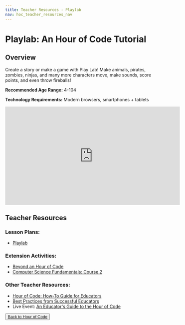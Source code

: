```yaml
---
title: Teacher Resources - Playlab
nav: hoc_teacher_resources_nav
---
```


# Playlab: An Hour of Code Tutorial

## Overview

Create a story or make a game with Play Lab! Make animals, pirates, zombies, ninjas, and many more characters move, make sounds, score points, and even throw fireballs!

**Recommended Age Range:** 4-104

**Technology Requirements:** Modern browsers, smartphones + tablets

<iframe width="560" height="315" src="https://www.youtube.com/embed/c-Qz1mc3A-I" frameborder="0" allowfullscreen></iframe>

## Teacher Resources

### Lesson Plans:

- [Playlab](/files/hoc-playlab-lp.pdf)

### Extension Activities:

- [Beyond an Hour of Code](http://code.org/learn/beyond)
- [Computer Science Fundamentals: Course 2](https://studio.code.org/s/course2)

### Other Teacher Resources:

- [Hour of Code: How-To Guide for Educators](https://hourofcode.com/us/en/resources/how-to)
- [Best Practices from Successful Educators](http://www.slideshare.net/TeachCode/hour-of-code-best-practices-for-successful-educators-51273466)
- Live Event: [An Educator's Guide to the Hour of Code](https://www.eventbrite.com/e/an-educators-guide-to-the-hour-of-code-tickets-17987415845)

<button>[Back to Hour of Code](http://hourofcode.com)</button>